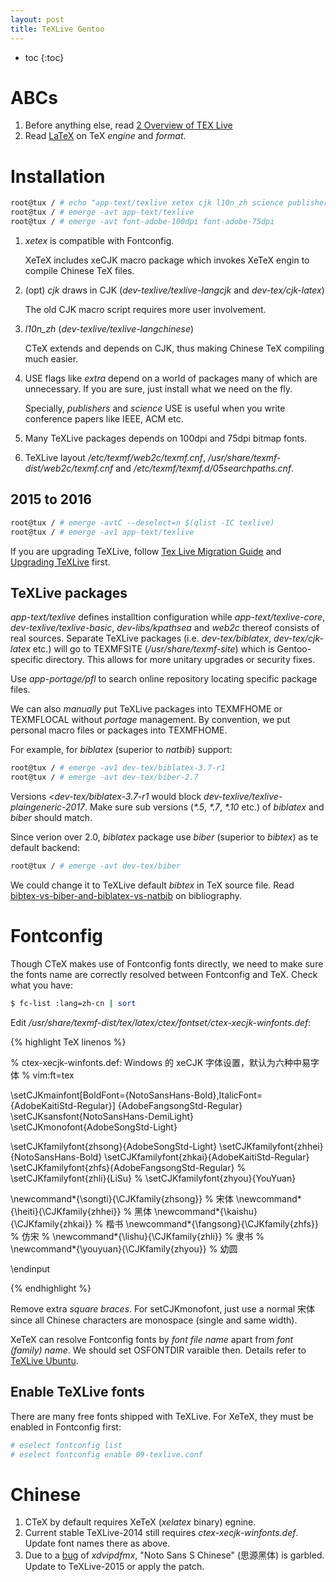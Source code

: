 ```yaml
---
layout: post
title: TeXLive Gentoo
---
```


* toc
{:toc}

# ABCs

1. Before anything else, read [2 Overview of TEX Live](https://www.tug.org/texlive/doc/texlive-en/texlive-en.html#x1-80002)
2. Read [LaTeX](/2015/02/05/LaTeX/) on TeX *engine* and *format*.

# Installation

```bash
root@tux / # echo "app-text/texlive xetex cjk l10n_zh science publishers" > /etc/portage/package.use/texlive
root@tux / # emerge -avt app-text/texlive
root@tux / # emerge -avt font-adobe-100dpi font-adobe-75dpi
```

1. *xetex* is compatible with Fontconfig.

   XeTeX includes xeCJK macro package which invokes XeTeX engin to compile Chinese TeX files.
2. (opt) *cjk* draws in CJK (*dev-texlive/texlive-langcjk* and *dev-tex/cjk-latex*)

   The old CJK macro script requires more user involvement.
3. *l10n_zh* (*dev-texlive/texlive-langchinese*)

   CTeX extends and depends on CJK, thus making Chinese TeX compiling much easier.
4. USE flags like *extra* depend on a world of packages many of which are unnecessary. If you are sure, just install what we need on the fly.

   Specially, *publishers* and *science* USE is useful when you write conference papers like IEEE, ACM etc.
5. Many TeXLive packages depends on 100dpi and 75dpi bitmap fonts.
6. TeXLive layout */etc/texmf/web2c/texmf.cnf*, */usr/share/texmf-dist/web2c/texmf.cnf* and */etc/texmf/texmf.d/05searchpaths.cnf*.

## 2015 to 2016

```bash
root@tux / # emerge -avtC --deselect=n $(qlist -IC texlive)
root@tux / # emerge -av1 app-text/texlive
```

If you are upgrading TeXLive, follow [Tex Live Migration Guide](https://wiki.gentoo.org/wiki/Project:TeX/Tex_Live_Migration_Guide) and [Upgrading TeXLive](https://wiki.gentoo.org/wiki/Upgrading_TeXLive) first.

## TeXLive packages

*app-text/texlive* defines installtion configuration while *app-text/texlive-core*, *dev-texlive/texlive-basic*, *dev-libs/kpathsea* and *web2c* thereof consists of real sources. Separate TeXLive packages (i.e. *dev-tex/biblatex*, *dev-tex/cjk-latex* etc.) will go to TEXMFSITE (*/usr/share/texmf-site*) which is Gentoo-specific directory. This allows for more unitary upgrades or security fixes.

Use *app-portage/pfl* to search online repository locating specific package files.

We can also *manually* put TeXLive packages into TEXMFHOME or TEXMFLOCAL without *portage* management. By convention, we put personal macro files or packages into TEXMFHOME.

For example, for *biblatex* (superior to *natbib*) support:

```bash
root@tux / # emerge -av1 dev-tex/biblatex-3.7-r1
root@tux / # emerge -avt dev-tex/biber-2.7
```

Versions *<dev-tex/biblatex-3.7-r1* would block *dev-texlive/texlive-plaingeneric-2017*. Make sure sub versions (*\*.5*, *\*.7*, *\*.10* etc.) of *biblatex* and *biber* should match.

Since verion over 2.0, *biblatex* package use *biber* (superior to *bibtex*) as te default backend:

```bash
root@tux / # emerge -avt dev-tex/biber
```

We could change it to TeXLive default *bibtex* in TeX source file. Read [bibtex-vs-biber-and-biblatex-vs-natbib](http://tex.stackexchange.com/a/25702) on bibliography.

# Fontconfig

Though CTeX makes use of Fontconfig fonts directly, we need to make sure the fonts name are correctly resolved between Fontconfig and TeX. Check what you have:

```bash
$ fc-list :lang=zh-cn | sort
```

Edit */usr/share/texmf-dist/tex/latex/ctex/fontset/ctex-xecjk-winfonts.def*:

{% highlight TeX linenos %}

% ctex-xecjk-winfonts.def: Windows 的 xeCJK 字体设置，默认为六种中易字体
% vim:ft=tex

\setCJKmainfont[BoldFont={NotoSansHans-Bold},ItalicFont={AdobeKaitiStd-Regular}]
  {AdobeFangsongStd-Regular}
\setCJKsansfont{NotoSansHans-DemiLight}
\setCJKmonofont{AdobeSongStd-Light}

\setCJKfamilyfont{zhsong}{AdobeSongStd-Light}
\setCJKfamilyfont{zhhei}{NotoSansHans-Bold}
\setCJKfamilyfont{zhkai}{AdobeKaitiStd-Regular}
\setCJKfamilyfont{zhfs}{AdobeFangsongStd-Regular}
% \setCJKfamilyfont{zhli}{LiSu}
% \setCJKfamilyfont{zhyou}{YouYuan}

\newcommand*{\songti}{\CJKfamily{zhsong}} % 宋体
\newcommand*{\heiti}{\CJKfamily{zhhei}}   % 黑体
\newcommand*{\kaishu}{\CJKfamily{zhkai}}  % 楷书
\newcommand*{\fangsong}{\CJKfamily{zhfs}} % 仿宋
% \newcommand*{\lishu}{\CJKfamily{zhli}}    % 隶书
% \newcommand*{\youyuan}{\CJKfamily{zhyou}} % 幼圆

\endinput

{% endhighlight %}

Remove extra *square braces*. For setCJKmonofont, just use a normal 宋体 since all Chinese characters are monospace (single and same width).

XeTeX can resolve Fontconfig fonts by *font file name* apart from *font (family) name*. We should set OSFONTDIR varaible then. Details refer to [TeXLive Ubuntu](/2015/02/03/TeXLive-2014-Ubuntu-Installation/).

## Enable TeXLive fonts

There are many free fonts shipped with TeXLive. For XeTeX, they must be enabled in Fontconfig first:

```bash
# eselect fontconfig list
# eselect fontconfig enable 09-texlive.conf
```

# Chinese

1. CTeX by default requires XeTeX (*xelatex* binary) egnine.
2. Current stable TeXLive-2014 still requires *ctex-xecjk-winfonts.def*. Update font names there as above.
3. Due to a [bug](http://bbs.ctex.org/forum.php?mod=viewthread&tid=78821) of *xdvipdfmx*, "Noto Sans S Chinese" (思源黑体) is garbled. Update to TeXLive-2015 or apply the patch.
